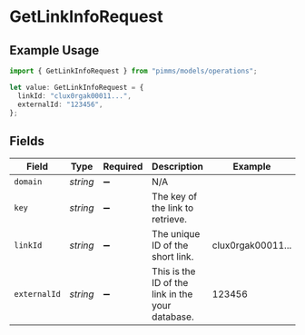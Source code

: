 # GetLinkInfoRequest

## Example Usage

```typescript
import { GetLinkInfoRequest } from "pimms/models/operations";

let value: GetLinkInfoRequest = {
  linkId: "clux0rgak00011...",
  externalId: "123456",
};
```

## Fields

| Field                                            | Type                                             | Required                                         | Description                                      | Example                                          |
| ------------------------------------------------ | ------------------------------------------------ | ------------------------------------------------ | ------------------------------------------------ | ------------------------------------------------ |
| `domain`                                         | *string*                                         | :heavy_minus_sign:                               | N/A                                              |                                                  |
| `key`                                            | *string*                                         | :heavy_minus_sign:                               | The key of the link to retrieve.                 |                                                  |
| `linkId`                                         | *string*                                         | :heavy_minus_sign:                               | The unique ID of the short link.                 | clux0rgak00011...                                |
| `externalId`                                     | *string*                                         | :heavy_minus_sign:                               | This is the ID of the link in the your database. | 123456                                           |